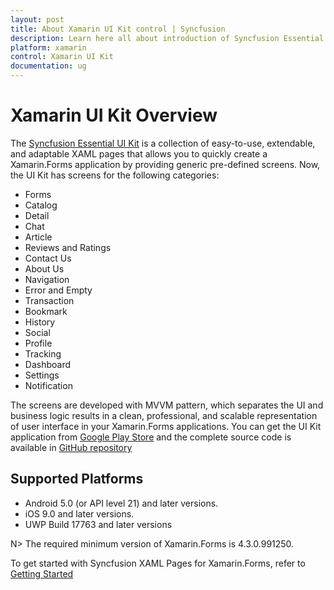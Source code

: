 ```yaml
---
layout: post
title: About Xamarin UI Kit control | Syncfusion
description: Learn here all about introduction of Syncfusion Essential Studio Xamarin UI Kit control, its elements and more.
platform: xamarin
control: Xamarin UI Kit
documentation: ug
---
```


# Xamarin UI Kit Overview

The [Syncfusion Essential UI Kit](https://www.syncfusion.com/essential-xamarin-ui-kit) is a collection of easy-to-use, extendable, and adaptable XAML pages that allows you to quickly create a Xamarin.Forms application by providing generic pre-defined screens. Now, the UI Kit has screens for the following categories:

* Forms
* Catalog
* Detail
* Chat
* Article
* Reviews and Ratings
* Contact Us
* About Us
* Navigation
* Error and Empty
* Transaction
* Bookmark
* History
* Social
* Profile
* Tracking
* Dashboard
* Settings
* Notification

The screens are developed with MVVM pattern, which separates the UI and business logic results in a clean, professional, and scalable representation of user interface in your Xamarin.Forms applications. You can get the UI Kit application from [Google Play Store](https://github.com/syncfusion/essential-ui-kit-for-xamarin.forms) and the complete source code is available in [GitHub repository](https://github.com/syncfusion/essential-ui-kit-for-xamarin.forms)

## Supported Platforms

* Android 5.0 (or API level 21) and later versions.
* iOS 9.0 and later versions.
* UWP Build 17763 and later versions

N> The required minimum version of Xamarin.Forms is 4.3.0.991250.

To get started with Syncfusion XAML Pages for Xamarin.Forms, refer to [Getting Started](https://help.syncfusion.com/xamarin/uikit/gettingstarted)